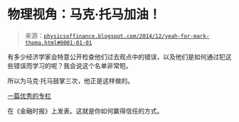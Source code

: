 <!--yml

分类：未分类

日期：2024-05-18 06:50:12

-->

# 物理视角：马克·托马加油！

> 来源：[`physicsoffinance.blogspot.com/2014/12/yeah-for-mark-thoma.html#0001-01-01`](http://physicsoffinance.blogspot.com/2014/12/yeah-for-mark-thoma.html#0001-01-01)

有多少经济学家会特意公开检查他们过去观点中的错误，以及他们是如何通过犯这些错误而学习的呢？我会说这个名单非常短。

所以为马克·托马鼓掌三次，他正是这样做的。

[一篇优秀的专栏](http://www.thefiscaltimes.com/Columns/2014/12/02/Why-Next-Recession-Will-Be-Different)

在《金融时报》上发表。这就是你如何赢得信任的方式。
